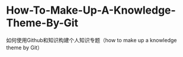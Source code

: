 # How-To-Make-Up-A-Knowledge-Theme-By-Git
如何使用Github和知识构建个人知识专题（how to make up a knowledge theme by Git）
